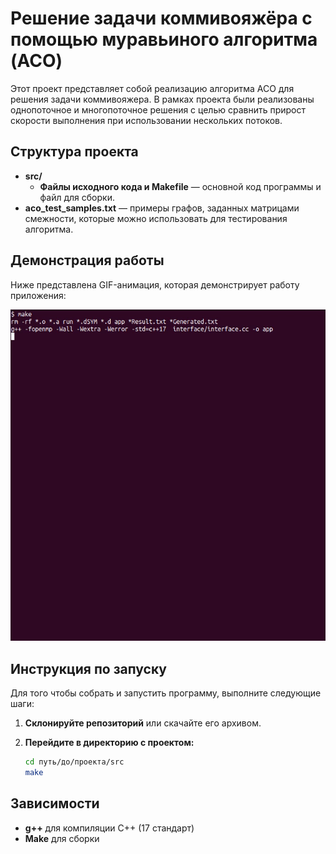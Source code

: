 # Решение задачи коммивояжёра с помощью муравьиного алгоритма (ACO)

Этот проект представляет собой реализацию алгоритма ACO для решения задачи коммивояжера. В рамках проекта были реализованы однопоточное и многопоточное решения с целью сравнить прирост скорости выполнения при использовании нескольких потоков.

## Структура проекта

- **src/**
  - **Файлы исходного кода и Makefile** — основной код программы и файл для сборки.
- **aco_test_samples.txt** — примеры графов, заданных матрицами смежности, которые можно использовать для тестирования алгоритма.


## Демонстрация работы

Ниже представлена GIF-анимация, которая демонстрирует работу приложения:

![Пример работы ACO](./misc/example.gif)

## Инструкция по запуску

Для того чтобы собрать и запустить программу, выполните следующие шаги:

1. **Склонируйте репозиторий** или скачайте его архивом.
2. **Перейдите в директорию с проектом:**

   ```bash
   cd путь/до/проекта/src
   make
   ```

## Зависимости
- **g++** для компиляции С++ (17 стандарт)
- **Make** для сборки